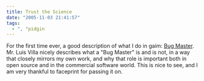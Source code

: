 ```yaml
---
title: Trust the Science
date: "2005-11-03 21:41:57"
tags:
  - ", "pidgin
---
```

<p>For the first time ever, a good description of what I do in gaim: <a href="http://tieguy.org/talks/why%20everyone%20needs%20a%20bugmaster.txt" title="why everyone needs a bugmaster">Bug Master</a>.  Mr. Luis Villa nicely describes what a "Bug Master" is and is not, in a way that closely mirrors my own work, and why that role is important both in open source and in the commercial software world.  This is nice to see, and I am very thankful to faceprint for passing it on.</p>

